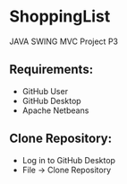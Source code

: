 # ShoppingList
 JAVA SWING MVC Project P3
 
## Requirements:
- GitHub User 
- GitHub Desktop
- Apache Netbeans

## Clone Repository:
- Log in to GitHub Desktop
- File -> Clone Repository

